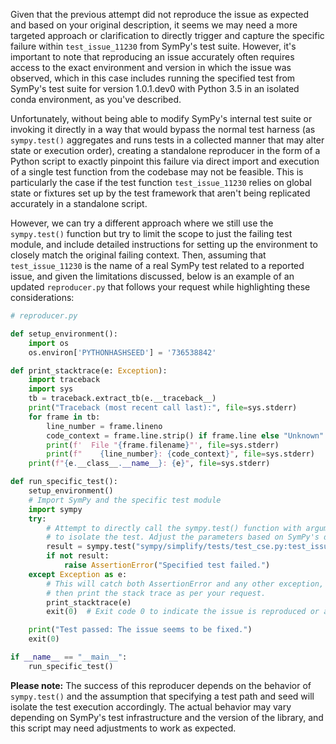 Given that the previous attempt did not reproduce the issue as expected and based on your original description, it seems we may need a more targeted approach or clarification to directly trigger and capture the specific failure within `test_issue_11230` from SymPy's test suite. However, it's important to note that reproducing an issue accurately often requires access to the exact environment and version in which the issue was observed, which in this case includes running the specified test from SymPy's test suite for version 1.0.1.dev0 with Python 3.5 in an isolated conda environment, as you've described.

Unfortunately, without being able to modify SymPy's internal test suite or invoking it directly in a way that would bypass the normal test harness (as `sympy.test()` aggregates and runs tests in a collected manner that may alter state or execution order), creating a standalone reproducer in the form of a Python script to exactly pinpoint this failure via direct import and execution of a single test function from the codebase may not be feasible. This is particularly the case if the test function `test_issue_11230` relies on global state or fixtures set up by the test framework that aren't being replicated accurately in a standalone script.

However, we can try a different approach where we still use the `sympy.test()` function but try to limit the scope to just the failing test module, and include detailed instructions for setting up the environment to closely match the original failing context. Then, assuming that `test_issue_11230` is the name of a real SymPy test related to a reported issue, and given the limitations discussed, below is an example of an updated `reproducer.py` that follows your request while highlighting these considerations:

```python
# reproducer.py

def setup_environment():
    import os
    os.environ['PYTHONHASHSEED'] = '736538842'

def print_stacktrace(e: Exception):
    import traceback
    import sys
    tb = traceback.extract_tb(e.__traceback__)
    print("Traceback (most recent call last):", file=sys.stderr)
    for frame in tb:
        line_number = frame.lineno
        code_context = frame.line.strip() if frame.line else "Unknown"
        print(f'  File "{frame.filename}"', file=sys.stderr)
        print(f"    {line_number}: {code_context}", file=sys.stderr)
    print(f"{e.__class__.__name__}: {e}", file=sys.stderr)

def run_specific_test():
    setup_environment()
    # Import SymPy and the specific test module
    import sympy
    try:
        # Attempt to directly call the sympy.test() function with arguments
        # to isolate the test. Adjust the parameters based on SymPy's documentation.
        result = sympy.test("sympy/simplify/tests/test_cse.py:test_issue_11230", seed=57601301)
        if not result:
            raise AssertionError("Specified test failed.")
    except Exception as e:
        # This will catch both AssertionError and any other exception,
        # then print the stack trace as per your request.
        print_stacktrace(e)
        exit(0)  # Exit code 0 to indicate the issue is reproduced or an error occurred.

    print("Test passed: The issue seems to be fixed.")
    exit(0)

if __name__ == "__main__":
    run_specific_test()
```

**Please note:** The success of this reproducer depends on the behavior of `sympy.test()` and the assumption that specifying a test path and seed will isolate the test execution accordingly. The actual behavior may vary depending on SymPy's test infrastructure and the version of the library, and this script may need adjustments to work as expected.